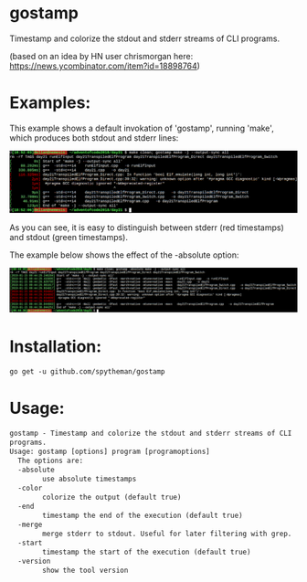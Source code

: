 # gostamp
Timestamp and colorize the stdout and stderr streams of CLI programs.

(based on an idea by HN user chrismorgan here: https://news.ycombinator.com/item?id=18898764)

# Examples:
This example shows a default invokation of 'gostamp', running 'make', which produces both stdout and stderr lines:

![example.png](./examples/example.png)

As you can see, it is easy to distinguish between stderr (red timestamps) and stdout (green timestamps).


The example below shows the effect of the -absolute option:

![example.option.absolute.png](./examples/example.option.absolute.png)


# Installation:
    go get -u github.com/spytheman/gostamp

# Usage:    
    gostamp - Timestamp and colorize the stdout and stderr streams of CLI programs.
    Usage: gostamp [options] program [programoptions] 
      The options are:
      -absolute
            use absolute timestamps
      -color
            colorize the output (default true)
      -end
            timestamp the end of the execution (default true)
      -merge
            merge stderr to stdout. Useful for later filtering with grep.
      -start
            timestamp the start of the execution (default true)
      -version
            show the tool version
